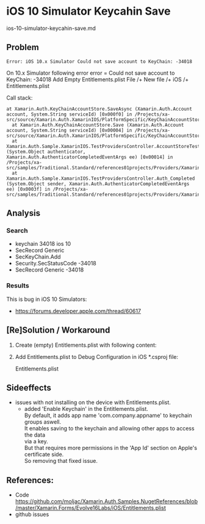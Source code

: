 # iOS 10 Simulator Keycahin Save

ios-10-simulator-keycahin-save.md

## Problem

	Error: iOS 10.x Simulator Could not save account to KeyChain: -34018

On 10.x Simulator following error 
    error = Could not save account to KeyChain: -34018
    Add Empty Entitlements.plist 
    File /+ New file /+ iOS /+ Entitlements.plist

Call stack:

    at Xamarin.Auth.KeyChainAccountStore.SaveAsync (Xamarin.Auth.Account account, System.String serviceId) [0x000f0] in /Projects/xa-src/source/Xamarin.Auth.XamarinIOS/PlatformSpecific/KeyChainAccountStore.Aync.cs:256 
      at Xamarin.Auth.KeyChainAccountStore.Save (Xamarin.Auth.Account account, System.String serviceId) [0x00004] in /Projects/xa-src/source/Xamarin.Auth.XamarinIOS/PlatformSpecific/KeyChainAccountStore.cs:46 
      at Xamarin.Auth.Sample.XamarinIOS.TestProvidersController.AccountStoreTests (System.Object authenticator, Xamarin.Auth.AuthenticatorCompletedEventArgs ee) [0x00014] in /Projects/xa-src/samples/Traditional.Standard/references01projects/Providers/Xamarin.Auth.Sample.XamarinIOS/TestProvidersController.cs:288 
      at Xamarin.Auth.Sample.XamarinIOS.TestProvidersController.Auth_Completed (System.Object sender, Xamarin.Auth.AuthenticatorCompletedEventArgs ee) [0x0003f] in /Projects/xa-src/samples/Traditional.Standard/references01projects/Providers/Xamarin.Auth.Sample.XamarinIOS/TestProvidersController.cs:175 


## Analysis

### Search

*   keychain 34018 ios 10
*	SecRecord Generic
*	SecKeyChain.Add
*	Security.SecStatusCode    -34018	
*	SecRecord Generic -34018

### Results

This is bug in iOS 10 Simulators:

*   https://forums.developer.apple.com/thread/60617

## [Re]Solution / Workaround

1.	Create (empty) Entitlements.plist with following content:

    <?xml version="1.0" encoding="UTF-8" ?>
    <!DOCTYPE plist PUBLIC "-//Apple//DTD PLIST 1.0//EN" "http://www.apple.com/DTDs/PropertyList-1.0.dtd">
    <plist version="1.0">
    <dict>
    </dict>
    </plist>

2. Add Entitlements.plist to Debug Configuration in iOS *.csproj file:

    <CodesignEntitlements>Entitlements.plist</CodesignEntitlements>

## Sideeffects

*   issues with not installing on the device with Entitlements.plist.
    *   added 'Enable Keychain' in the Entitlements.plist.      
        By default, it adds app name 'com.company.appname' to keychain groups aswell.   
        It enables saving to the keychain and allowing other apps to access the data    
        via a key.	
        But that requires more permissions in the 'App Id' section on Apple's       
        certificate side.		
        So removing that fixed issue.		

## References:

*   Code 	
	https://github.com/moljac/Xamarin.Auth.Samples.NugetReferences/blob/master/Xamarin.Forms/Evolve16Labs/iOS/Entitlements.plist
*   github issues
	



